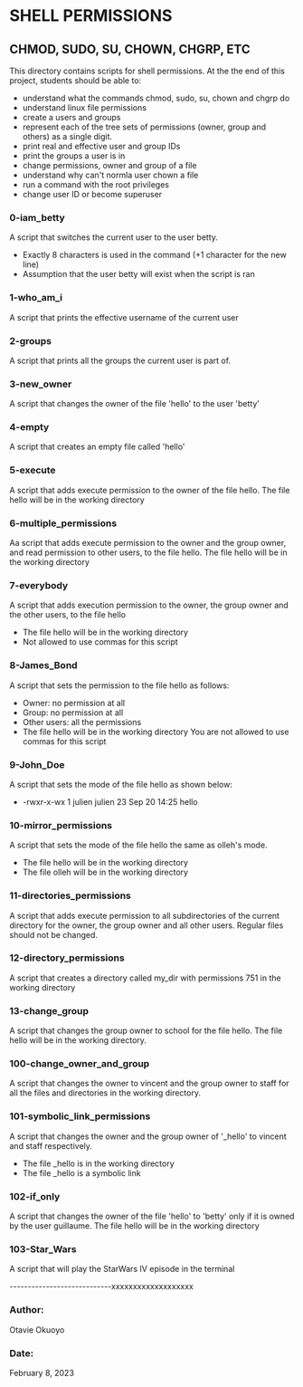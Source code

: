 # SHELL PERMISSIONS

## CHMOD, SUDO, SU, CHOWN, CHGRP, ETC

This directory contains scripts for shell permissions. At the the end of this project, students should be able to:

- understand what the commands chmod, sudo, su, chown and chgrp do
- understand linux file permissions
- create a users and groups
- represent each of the tree sets of permissions (owner, group and others) as a single digit.
- print real and effective user and group IDs
- print the groups a user is in
- change permissions, owner and group of a file
- understand why can't normla user chown a file
- run a command with the root privileges
- change user ID or become superuser

### 0-iam_betty
A script that switches the current user to the user betty.
- Exactly 8 characters is used in the command (+1 character for the new line)
- Assumption that the user betty will exist when the script is ran

### 1-who_am_i
A script that prints the effective username of the current user

### 2-groups
A script that prints all the groups the current user is part of.

### 3-new_owner
A script that changes the owner of the file 'hello' to the user 'betty'

### 4-empty
A script that creates an empty file called 'hello'

### 5-execute
A script that adds execute permission to the owner of the file hello. The file hello will be in the working directory

### 6-multiple_permissions
Aa script that adds execute permission to the owner and the group owner, and read permission to other users, to the file hello. The file hello will be in the working directory

### 7-everybody
A script that adds execution permission to the owner, the group owner and the other users, to the file hello
- The file hello will be in the working directory
- Not allowed to use commas for this script

### 8-James_Bond
A script that sets the permission to the file hello as follows:
- Owner: no permission at all
- Group: no permission at all
- Other users: all the permissions
- The file hello will be in the working directory You are not allowed to use commas for this script

### 9-John_Doe
A script that sets the mode of the file hello as shown below:
- -rwxr-x-wx 1 julien julien 23 Sep 20 14:25 hello

### 10-mirror_permissions
A script that sets the mode of the file hello the same as olleh's mode. 
- The file hello will be in the working directory 
- The file olleh will be in the working directory

### 11-directories_permissions
A script that adds execute permission to all subdirectories of the current directory for the owner, the group owner and all other users. Regular files should not be changed.

### 12-directory_permissions
A script that creates a directory called my_dir with permissions 751 in the working directory

### 13-change_group
A script that changes the group owner to school for the file hello. The file hello will be in the working directory.

### 100-change_owner_and_group
A script that changes the owner to vincent and the group owner to staff for all the files and directories in the working directory.

### 101-symbolic_link_permissions
A script that changes the owner and the group owner of '_hello' to vincent and staff respectively.
- The file _hello is in the working directory
- The file _hello is a symbolic link

### 102-if_only
A script that changes the owner of the file 'hello' to 'betty' only if it is owned by the user guillaume. The file hello will be in the working directory

### 103-Star_Wars
A script that will play the StarWars IV episode in the terminal


----------------------------xxxxxxxxxxxxxxxxxxx

### Author:
Otavie Okuoyo

### Date:
February 8, 2023


